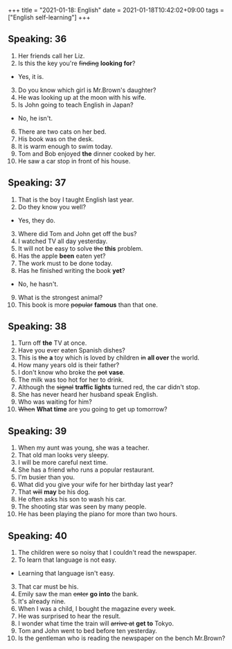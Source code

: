 +++
title =  "2021-01-18: English"
date = 2021-01-18T10:42:02+09:00
tags = ["English self-learning"]
+++

## Speaking: 36

1. Her friends call her Liz.
2. Is this the key you're ~~finding~~ **looking for**?
  - Yes, it is.
3. Do you know which girl is Mr.Brown's daughter?
4. He was looking up at the moon with his wife.
5. Is John going to teach English in Japan?
  - No, he isn't.
6. There are two cats on her bed.
7. His book was on the desk.
8. It is warm enough to swim today.
9. Tom and Bob enjoyed **the** dinner cooked by her.
10. He saw a car stop in front of his house.

## Speaking: 37

1. That is the boy I taught English last year.
2. Do they know you well?
  - Yes, they do.
3. Where did Tom and John get off the bus?
4. I watched TV all day yesterday.
5. It will not be easy to solve ~~the~~ **this** problem.
6. Has the apple **been** eaten yet?
7. The work must to be done today.
8. Has he finished writing the book **yet**?
  - No, he hasn't.
9. What is the strongest animal?
10. This book is more ~~popular~~ **famous** than that one.

## Speaking: 38

1. Turn off **the** TV at once.
2. Have you ever eaten Spanish dishes?
3. This is ~~the~~ **a** toy which is loved by children ~~in~~ **all over** the world.
4. How many years old is their father?
5. I don't know who broke the ~~pot~~ **vase**.
6. The milk was too hot for her to drink.
7. Although the ~~signal~~ **traffic lights** turned red, the car didn't stop.
8. She has never heard her husband speak English.
9. Who was waiting for him?
10. ~~When~~ **What time** are you going to get up tomorrow?

## Speaking: 39

1. When my aunt was young, she was a teacher.
2. That old man looks very sleepy.
3. I will be more careful next time.
4. She has a friend who runs a popular restaurant.
5. I'm busier than you.
6. What did you give your wife for her birthday last year?
7. That ~~will~~ **may** be his dog.
8. He often asks his son to wash his car.
9. The shooting star was seen by many people.
10. He has been playing the piano for more than two hours.

## Speaking: 40

1. The children were so noisy that I couldn't read the newspaper.
2. To learn that language is not easy.
  - Learning that language isn't easy.
3. That car must be his.
4. Emily saw the man ~~enter~~ **go into** the bank.
5. It's already nine.
6. When I was a child, I bought the magazine every week.
7. He was surprised to hear the result.
8. I wonder what time the train will ~~arrive at~~ **get to** Tokyo.
9. Tom and John went to bed before ten yesterday.
10. Is the gentleman who is reading the newspaper on the bench Mr.Brown?
